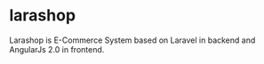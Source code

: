 # larashop
Larashop is E-Commerce System based on Laravel in backend and AngularJs 2.0 in frontend.
